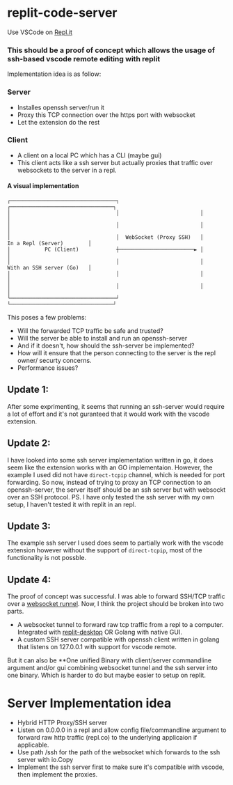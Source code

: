 # replit-code-server

Use VSCode on [Repl.it](https://replit.com)

### This should be a proof of concept which allows the usage of ssh-based vscode remote editing with replit

Implementation idea is as follow:
### Server
- Installes openssh server/run it
- Proxy this TCP connection over the https port with websocket
- Let the extension do the rest

### Client
- A client on a local PC which has a CLI (maybe gui)
- This client acts like a ssh server but actually proxies that traffic over websockets to the server in a repl.
#### A visual implementation
```
┌──────────────────────────────────┐                          ┌─────────────────────────────────┐
│                                  │                          │                                 │
│                                  │                          │                                 │
│                                  │  WebSocket (Proxy SSH)   │       In a Repl (Server)        │
│           PC (Client)            ┼────────────────────────► │                                 │
│                                  │                          │       With an SSH server (Go)   │
│                                  │                          │                                 │
│                                  │                          │                                 │
└──────────────────────────────────┘                          └─────────────────────────────────┘
```

This poses a few problems:
- Will the forwarded TCP traffic be safe and trusted?
- Will the server be able to install and run an openssh-server
- And if it doesn't, how should the ssh-server be implemented?
- How will it ensure that the person connecting to the server is the repl owner/ securty concerns. 
- Performance issues?

## Update 1:
After some exprimenting, it seems that running an ssh-server would require a lot of effort and it's not guranteed that it would work with the vscode extension. 

## Update 2:
I have looked into some ssh server implementation written in go, it does seem like the extension works with an GO implementaion. However, the example I used did not have `direct-tcpip` channel, which is needed for port forwarding. So now, instead of trying to proxy an TCP connection to an openssh-server, the server itself should be an ssh server but with websockt over an SSH protocol. 
PS. I have only tested the ssh server with my own setup, I haven't tested it with replit in an repl. 

## Update 3:
The example ssh server I used does seem to partially work with the vscode extension however without the support of `direct-tcpip`, most of the functionality is not possble.

## Update 4:
The proof of concept was successful. I was able to forward SSH/TCP traffic over a [websocket runnel](https://github.com/derhuerst/tcp-over-websockets). Now, I think the project should be broken into two parts. 
- A websocket tunnel to forward raw tcp traffic from a repl to a computer. Integrated with [replit-desktop](https://github.com/replit-discord/replit-desktop) OR Golang with native GUI. 
- A custom SSH server compatible with openssh client written in golang that listens on 127.0.0.1 with support for vscode remote. 

But it can also be **One unified Binary with client/server commandline argument and/or gui combining websocket tunnel and the ssh server into one binary. Which is harder to do but maybe easier to setup on replit. 

# Server Implementation idea
- Hybrid HTTP Proxy/SSH server
- Listen on 0.0.0.0 in a repl and allow config file/commandline argument to forward raw http traffic (repl.co) to the underlying applicaion if applicable. 
- Use path /ssh for the path of the websocket which forwards to the ssh server with io.Copy
- Implement the ssh server first to make sure it's compatible with vscode, then implement the proxies. 
